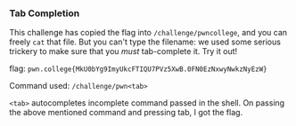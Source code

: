### Tab Completion 

This challenge has copied the flag into `/challenge/pwncollege`, and you can freely `cat` that file. But you can't type the filename: we used some serious trickery to make sure that you _must_ tab-complete it. Try it out!

flag: `pwn.college{MkU0bYg9ImyUkcFTIQU7PVz5XwB.0FN0EzNxwyNwkzNyEzW}`

Command used: `/challenge/pwn<tab>`

`<tab>` autocompletes incomplete command passed in the shell. On passing the above mentioned command and pressing tab, I got the flag. 
